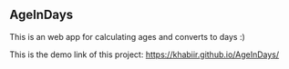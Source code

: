 ## AgeInDays
This is an web app for calculating ages and converts to days :)

This is the demo link of this project:
https://khabiir.github.io/AgeInDays/
